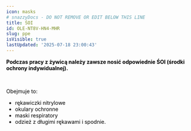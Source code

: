 ```yaml
---
icon: masks
# snazzyDocs - DO NOT REMOVE OR EDIT BELOW THIS LINE
title: ŚOI
id: OLE-NT8V-HN4-MHR
slug: ppe
isVisible: true
lastUpdated: '2025-07-18 23:00:43'
---
```

**<span style="color:#000000;"><span style="background-color:transparent;">Podczas pracy z żywicą należy zawsze nosić odpowiednie ŚOI (środki ochrony indywidualnej).</span></span>**

<br />

<span style="color:#000000;"><span style="background-color:transparent;">Obejmuje to:</span></span>

-   <span style="color:#000000;"><span style="background-color:transparent;">rękawiczki nitrylowe</span></span>
-   <span style="color:#000000;"><span style="background-color:transparent;">okulary ochronne</span></span>
-   <span style="color:#000000;"><span style="background-color:transparent;">maski respiratory</span></span>
-   <span style="color:#000000;"><span style="background-color:transparent;">odzież z długimi rękawami i spodnie.</span></span><br />
    <br />
    

<br />